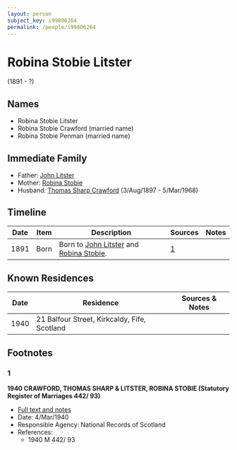 ```yaml
---
layout: person
subject_key: i99806264
permalink: /people/i99806264
---
```


# Robina Stobie Litster
(1891 - ?)

## Names

* Robina Stobie Litster
* Robina Stobie Crawford (married name)
* Robina Stobie Penman (married name)

## Immediate Family

* Father: [John Litster](./@27896288@-john-litster-b-d.md)
* Mother: [Robina Stobie](./@73873122@-robina-stobie-b-d.md)
* Husband: [Thomas Sharp Crawford](./@2569089@-thomas-sharp-crawford-b1897-8-3-d1968-3-5.md) (3/Aug/1897 - 5/Mar/1968)

## Timeline

Date | Item | Description | Sources | Notes
---|---|---|---|---
1891 | Born | Born to [John Litster](./@27896288@-john-litster-b-d.md) and [Robina Stobie](./@73873122@-robina-stobie-b-d.md). | [1](#1) | 

## Known Residences

Date | Residence | Sources & Notes
---|---|---
1940 | 21 Balfour Street, Kirkcaldy, Fife, Scotland | 

## Footnotes

### 1

**1940 CRAWFORD, THOMAS SHARP & LITSTER, ROBINA STOBIE (Statutory Register of Marriages 442/ 93)**

* [Full text and notes](../sources/@60226534@-1940-crawford,-thomas-sharp-&-litster,-robina-stobie-statutory-register-of-marriages-442-93-.md)
* Date: 4/Mar/1940
* Responsible Agency: National Records of Scotland
* References: 
  * 1940 M 442/ 93

